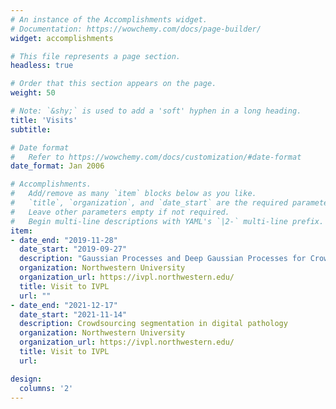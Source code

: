 ```yaml
---
# An instance of the Accomplishments widget.
# Documentation: https://wowchemy.com/docs/page-builder/
widget: accomplishments

# This file represents a page section.
headless: true

# Order that this section appears on the page.
weight: 50

# Note: `&shy;` is used to add a 'soft' hyphen in a long heading.
title: 'Visits'
subtitle:

# Date format
#   Refer to https://wowchemy.com/docs/customization/#date-format
date_format: Jan 2006

# Accomplishments.
#   Add/remove as many `item` blocks below as you like.
#   `title`, `organization`, and `date_start` are the required parameters.
#   Leave other parameters empty if not required.
#   Begin multi-line descriptions with YAML's `|2-` multi-line prefix.
item:
- date_end: "2019-11-28"
  date_start: "2019-09-27"
  description: "Gaussian Processes and Deep Gaussian Processes for Crowdsourcing in digital pathology"
  organization: Northwestern University
  organization_url: https://ivpl.northwestern.edu/
  title: Visit to IVPL
  url: ""
- date_end: "2021-12-17"
  date_start: "2021-11-14"
  description: Crowdsourcing segmentation in digital pathology
  organization: Northwestern University
  organization_url: https://ivpl.northwestern.edu/
  title: Visit to IVPL
  url: 

design:
  columns: '2' 
---
```


